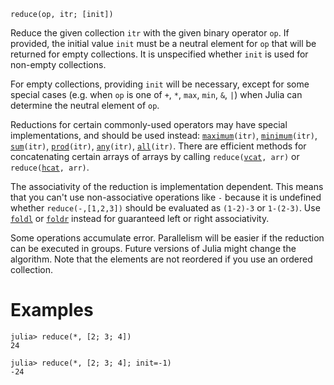 ```
reduce(op, itr; [init])
```

Reduce the given collection `itr` with the given binary operator `op`. If provided, the initial value `init` must be a neutral element for `op` that will be returned for empty collections. It is unspecified whether `init` is used for non-empty collections.

For empty collections, providing `init` will be necessary, except for some special cases (e.g. when `op` is one of `+`, `*`, `max`, `min`, `&`, `|`) when Julia can determine the neutral element of `op`.

Reductions for certain commonly-used operators may have special implementations, and should be used instead: [`maximum`](@ref)`(itr)`, [`minimum`](@ref)`(itr)`, [`sum`](@ref)`(itr)`, [`prod`](@ref)`(itr)`, [`any`](@ref)`(itr)`, [`all`](@ref)`(itr)`. There are efficient methods for concatenating certain arrays of arrays by calling `reduce(`[`vcat`](@ref)`, arr)` or `reduce(`[`hcat`](@ref)`, arr)`.

The associativity of the reduction is implementation dependent. This means that you can't use non-associative operations like `-` because it is undefined whether `reduce(-,[1,2,3])` should be evaluated as `(1-2)-3` or `1-(2-3)`. Use [`foldl`](@ref) or [`foldr`](@ref) instead for guaranteed left or right associativity.

Some operations accumulate error. Parallelism will be easier if the reduction can be executed in groups. Future versions of Julia might change the algorithm. Note that the elements are not reordered if you use an ordered collection.

# Examples

```jldoctest
julia> reduce(*, [2; 3; 4])
24

julia> reduce(*, [2; 3; 4]; init=-1)
-24
```
